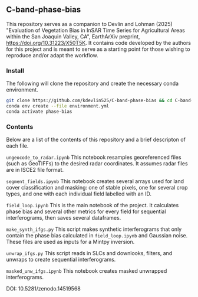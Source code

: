 ## C-band-phase-bias

This repository serves as a companion to Devlin and Lohman (2025) "Evaluation of Vegetation Bias in InSAR Time Series for Agricultural Areas within the San Joaquin Valley, CA", EarthArXiv preprint, https://doi.org/10.31223/X50T5K. It contains code developed by the authors for this project and is meant to serve as a starting point for those wishing to reproduce and/or adapt the workflow. 

### Install

The following will clone the repository and create the necessary conda environment.

```bash
git clone https://github.com/kdevlin525/C-band-phase-bias && cd C-band-phase-bias
conda env create --file environment.yml
conda activate phase-bias
```

### Contents

Below are a list of the contents of this repository and a brief descripton of each file.

`ungeocode_to_radar.ipynb`
This notebook resamples georeferenced files (such as GeoTIFFs) to the desired radar coordinates. It assumes radar files are in ISCE2 file format.

`segment_fields.ipynb`
This notebook creates several arrays used for land cover classification and masking: one of stable pixels, one for several crop types, and one with each individual field labelled with an ID.

`field_loop.ipynb`
This is the main notebook of the project. It calculates phase bias and several other metrics for every field for sequential interferograms, then saves several dataframes.

`make_synth_ifgs.py`
This script makes synthetic interferograms that only contain the phase bias calculated in `field_loop.ipynb` and Gaussian noise. These files are used as inputs for a Mintpy inversion.

`unwrap_ifgs.py`
This script reads in SLCs and downlooks, filters, and unwraps to create sequential interferograms.

`masked_unw_ifgs.ipynb`
This notebook creates masked unwrapped interferograms.

DOI: 10.5281/zenodo.14519568
